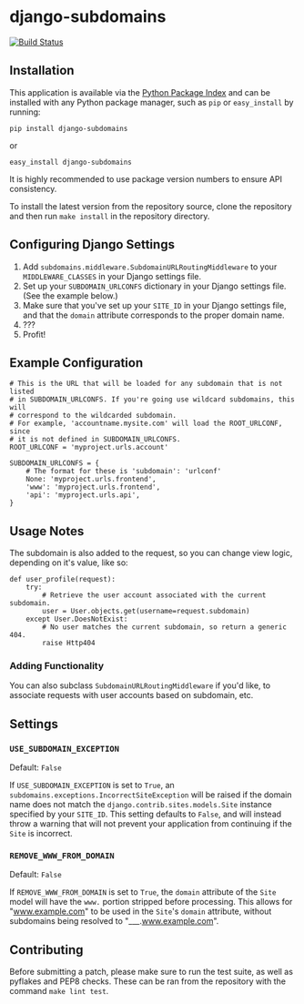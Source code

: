 # django-subdomains

[![Build Status](https://secure.travis-ci.org/tkaemming/django-subdomains.png)](http://travis-ci.org/tkaemming/django-subdomains)

## Installation

This application is available via the
[Python Package Index](http://pypi.python.org/pypi/django-subdomains) and can
be installed with any Python package manager, such as `pip` or `easy_install`
by running:

    pip install django-subdomains

or

    easy_install django-subdomains

It is highly recommended to use package version numbers to ensure API
consistency.

To install the latest version from the repository source, clone the repository
and then run `make install` in the repository directory.

## Configuring Django Settings

1. Add `subdomains.middleware.SubdomainURLRoutingMiddleware` to your
`MIDDLEWARE_CLASSES` in your Django settings file.
2. Set up your `SUBDOMAIN_URLCONFS` dictionary in your Django settings file.
(See the example below.)
3. Make sure that you've set up your `SITE_ID` in your Django settings file, 
and that the `domain` attribute corresponds to the proper domain name.
4. ???
5. Profit!

## Example Configuration

    # This is the URL that will be loaded for any subdomain that is not listed
    # in SUBDOMAIN_URLCONFS. If you're going use wildcard subdomains, this will
    # correspond to the wildcarded subdomain. 
    # For example, 'accountname.mysite.com' will load the ROOT_URLCONF, since 
    # it is not defined in SUBDOMAIN_URLCONFS.
    ROOT_URLCONF = 'myproject.urls.account'
    
    SUBDOMAIN_URLCONFS = {
        # The format for these is 'subdomain': 'urlconf'
        None: 'myproject.urls.frontend',
        'www': 'myproject.urls.frontend',
        'api': 'myproject.urls.api',
    }

## Usage Notes

The subdomain is also added to the request, so you can change view logic, 
depending on it's value, like so:

    def user_profile(request):
        try:
            # Retrieve the user account associated with the current subdomain.
            user = User.objects.get(username=request.subdomain)
        except User.DoesNotExist:
            # No user matches the current subdomain, so return a generic 404.
            raise Http404

### Adding Functionality

You can also subclass `SubdomainURLRoutingMiddleware` if you'd like, to 
associate requests with user accounts based on subdomain, etc.

## Settings

### `USE_SUBDOMAIN_EXCEPTION`

Default: `False`

If `USE_SUBDOMAIN_EXCEPTION` is set to `True`, an 
`subdomains.exceptions.IncorrectSiteException` will be raised if the domain
name does not match the `django.contrib.sites.models.Site` instance specified
by your `SITE_ID`. This setting defaults to `False`, and will instead throw a
warning that will not prevent your application from continuing if the `Site` 
is incorrect.

### `REMOVE_WWW_FROM_DOMAIN`

Default: `False`

If `REMOVE_WWW_FROM_DOMAIN` is set to `True`, the `domain` attribute of the
`Site` model will have the `www.` portion stripped before processing. This 
allows for "www.example.com" to be used in the `Site`'s `domain` attribute,
without subdomains being resolved to "___.www.example.com".

## Contributing

Before submitting a patch, please make sure to run the test suite, as well as
pyflakes and PEP8 checks. These can be ran from the repository with the command
`make lint test`.
